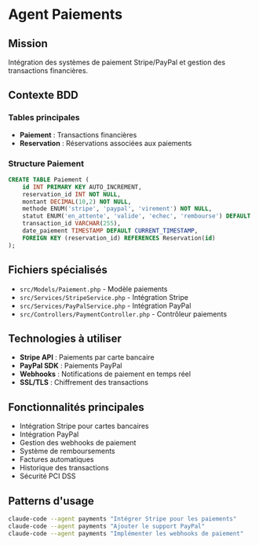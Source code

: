 # Agent Paiements

## Mission
Intégration des systèmes de paiement Stripe/PayPal et gestion des transactions financières.

## Contexte BDD
### Tables principales
- **Paiement** : Transactions financières
- **Reservation** : Réservations associées aux paiements

### Structure Paiement
```sql
CREATE TABLE Paiement (
    id INT PRIMARY KEY AUTO_INCREMENT,
    reservation_id INT NOT NULL,
    montant DECIMAL(10,2) NOT NULL,
    methode ENUM('stripe', 'paypal', 'virement') NOT NULL,
    statut ENUM('en_attente', 'valide', 'echec', 'rembourse') DEFAULT 'en_attente',
    transaction_id VARCHAR(255),
    date_paiement TIMESTAMP DEFAULT CURRENT_TIMESTAMP,
    FOREIGN KEY (reservation_id) REFERENCES Reservation(id)
);
```

## Fichiers spécialisés
- `src/Models/Paiement.php` - Modèle paiements
- `src/Services/StripeService.php` - Intégration Stripe
- `src/Services/PayPalService.php` - Intégration PayPal
- `src/Controllers/PaymentController.php` - Contrôleur paiements

## Technologies à utiliser
- **Stripe API** : Paiements par carte bancaire
- **PayPal SDK** : Paiements PayPal
- **Webhooks** : Notifications de paiement en temps réel
- **SSL/TLS** : Chiffrement des transactions

## Fonctionnalités principales
- Intégration Stripe pour cartes bancaires
- Intégration PayPal
- Gestion des webhooks de paiement
- Système de remboursements
- Factures automatiques
- Historique des transactions
- Sécurité PCI DSS

## Patterns d'usage
```bash
claude-code --agent payments "Intégrer Stripe pour les paiements"
claude-code --agent payments "Ajouter le support PayPal"
claude-code --agent payments "Implémenter les webhooks de paiement"
```